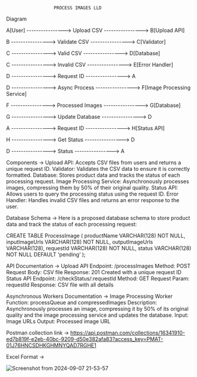 
                      PROCESS IMAGES LLD

Diagram

   A[User]        ---------------->       Upload CSV       ---------------->        B[Upload API]

   B        ---------------->       Validate CSV       ---------------->        C[Validator]

   C        ---------------->       Valid CSV       ---------------->        D[Database]

   C        ---------------->       Invalid CSV       ---------------->        E[Error Handler]

   D        ---------------->       Request ID       ---------------->        A

   D        ---------------->       Async Process       ---------------->        F[Image Processing Service]

   F        ---------------->       Processed Images       ---------------->        G[Database]

   G        ---------------->       Update Database       ---------------->        D

   A        ---------------->       Request ID       ---------------->        H[Status API]

   H        ---------------->       Get Status       ---------------->        D

   D        ---------------->       Status       ---------------->        A


Components -> 
Upload API: Accepts CSV files from users and returns a unique request ID.
Validator: Validates the CSV data to ensure it is correctly formatted.
Database: Stores product data and tracks the status of each processing request.
Image Processing Service: Asynchronously processes images, compressing them by 50% of their original quality.
Status API: Allows users to query the processing status using the request ID.
Error Handler: Handles invalid CSV files and returns an error response to the user.


Database Schema -> 
Here is a proposed database schema to store product data and track the status of each processing request:

CREATE TABLE ProcessImage (
 productName VARCHAR(128) NOT NULL,
 inputImageUrls VARCHAR(128) NOT NULL,
 outputImageUrls VARCHAR(128),
 requestId VARCHAR(128) NOT NULL,
 status VARCHAR(128) NOT NULL DEFAULT 'pending’
);

API Documentation -> 
Upload API
Endpoint: /processImages
Method: POST
Request Body: CSV file
Response: 201 Created with a unique request ID
Status API
Endpoint: /checkStatus/:requestId
Method: GET
Request Param: requestId
Response: CSV file with all details


Asynchronous Workers Documentation -> 
Image Processing Worker
Function: processQueue and compressedImages
Description: Asynchronously processes an image, compressing it by 50% of its original quality and the image processing service and updates the database.
Input: Image URLs
Output: Processed image URL

Postman collection link -> 
https://api.postman.com/collections/16341910-ed7b819f-e2eb-40bc-9209-d50e382afa83?access_key=PMAT-01J76HNCSDHKGHMNYQAD7RGHE1

Excel Format ->

![Screenshot from 2024-09-07 21-53-57](https://github.com/user-attachments/assets/6669e59c-b4d4-4620-8126-78dc4e808cfb)
